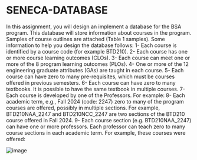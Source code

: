 # SENECA-DATABASE

In this assignment, you will design an implement a database for the BSA program. This database will store information about courses in the program. Samples of course outlines are attached (Table 1 samples).
Some information to help you design the database follows:
1-	Each course is identified by a course code (for example BTD210).
2-	Each course has one or more course learning outcomes (CLOs).
3-	Each course can meet one or more of the 8 program learning outcomes (PLOs). 
4-	One or more of the 12 engineering graduate attributes (GAs) are taught in each course. 
5-	Each course can have zero to many pre-requisites, which must be courses offered in previous semesters. 
6-	Each course can have zero to many textbooks. It is possible to have the same textbook in multiple courses.
7-	Each course is developed by one of the Professors. For example:
8-	Each academic term, e.g., Fall 2024 (code: 2247) zero to many of the program courses are offered, possibly in multiple sections. For example, BTD210NAA_2247 and BTD210NCC_2247 are two sections of the BTD210 course offered in Fall 2024. 
9-	Each course section (e.g. BTD210NAA_2247) can have one or more professors. Each professor can teach zero to many course sections in each academic term. For example, these courses were offered:

![image](https://github.com/user-attachments/assets/50fa56ec-d662-4548-8188-096a6e5ff649)





